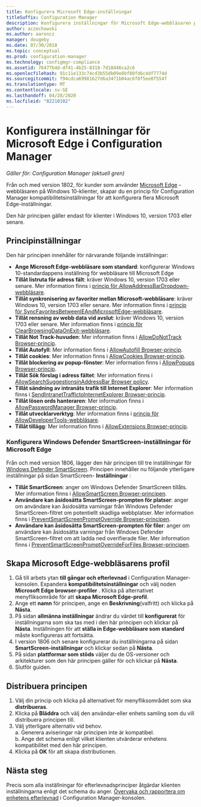 ```yaml
---
title: Konfigurera Microsoft Edge-inställningar
titleSuffix: Configuration Manager
description: Konfigurera inställningar för Microsoft Edge-webbläsaren på Windows 10-klienter
author: aczechowski
ms.author: aaroncz
manager: dougeby
ms.date: 07/30/2018
ms.topic: conceptual
ms.prod: configuration-manager
ms.technology: configmgr-compliance
ms.assetid: 76477b4d-df41-4b25-8318-7d18d46ca2c6
ms.openlocfilehash: 91c11e133c74cd3b55db09e8bf80fd6c4df7774d
ms.sourcegitcommit: f94cdca69981627d6a3471b04ac6f0f5ee8f554f
ms.translationtype: MT
ms.contentlocale: sv-SE
ms.lasthandoff: 04/28/2020
ms.locfileid: "82210102"
---
```

# <a name="configure-microsoft-edge-settings-in-configuration-manager"></a>Konfigurera inställningar för Microsoft Edge i Configuration Manager

*Gäller för: Configuration Manager (aktuell gren)*

<!-- 1357310 -->
Från och med version 1802, för kunder som använder [Microsoft Edge](https://technet.microsoft.com/microsoft-edge/bb265256) -webbläsaren på Windows 10-klienter, skapar du en princip för Configuration Manager kompatibilitetsinställningar för att konfigurera flera Microsoft Edge-inställningar. 

Den här principen gäller endast för klienter i Windows 10, version 1703 eller senare. <!--511552-->


## <a name="policy-settings"></a>Principinställningar
Den här principen innehåller för närvarande följande inställningar:
- **Ange Microsoft Edge-webbläsare som standard**: konfigurerar Windows 10-standardappens inställning för webbläsare till Microsoft Edge
- **Tillåt listruta för adress fält**: kräver Windows 10, version 1703 eller senare. Mer information finns i [princip för AllowAddressBarDropdown-webbläsare](/windows/client-management/mdm/policy-csp-browser#browser-allowaddressbardropdown).
- **Tillåt synkronisering av favoriter mellan Microsoft-webbläsare**: kräver Windows 10, version 1703 eller senare. Mer information finns i [princip för SyncFavoritesBetweenIEAndMicrosoftEdge-webbläsare](/windows/client-management/mdm/policy-csp-browser#browser-syncfavoritesbetweenieandmicrosoftedge).
- **Tillåt rensning av webb data vid avslut**: kräver Windows 10, version 1703 eller senare. Mer information finns i [princip för ClearBrowsingDataOnExit-webbläsare](/windows/client-management/mdm/policy-csp-browser#browser-clearbrowsingdataonexit).
- **Tillåt Not Track-huvuden**: Mer information finns i [AllowDoNotTrack Browser-princip](/windows/client-management/mdm/policy-csp-browser#browser-allowdonottrack).
- **Tillåt Autofyll**: Mer information finns i [AllowAutofill Browser-princip](/windows/client-management/mdm/policy-csp-browser#browser-allowautofill).
- **Tillåt cookies**: Mer information finns i [AllowCookies Browser-princip](/windows/client-management/mdm/policy-csp-browser#browser-allowcookies).
- **Tillåt blockering av popup-fönster**: Mer information finns i [AllowPopups Browser-princip](/windows/client-management/mdm/policy-csp-browser#browser-allowpopups).
- **Tillåt Sök förslag i adress fältet**: Mer information finns i [AllowSearchSuggestionsinAddressBar Browser policy](/windows/client-management/mdm/policy-csp-browser#browser-allowsearchsuggestionsinaddressbar).
- **Tillåt sändning av intranäts trafik till Internet Explorer**: Mer information finns i [SendIntranetTraffictoInternetExplorer Browser-princip](/windows/client-management/mdm/policy-csp-browser#browser-sendintranettraffictointernetexplorer).
- **Tillåt lösen ords hanteraren**: Mer information finns i [AllowPasswordManager Browser-princip](/windows/client-management/mdm/policy-csp-browser#browser-allowpasswordmanager).
- **Tillåt utvecklarverktyg**: Mer information finns i [princip för AllowDeveloperTools-webbläsare](/windows/client-management/mdm/policy-csp-browser#browser-allowdevelopertools).
- **Tillåt tillägg**: Mer information finns i [AllowExtensions Browser-princip](/windows/client-management/mdm/policy-csp-browser#browser-allowextensions).


### <a name="configure-windows-defender-smartscreen-settings-for-microsoft-edge"></a>Konfigurera Windows Defender SmartScreen-inställningar för Microsoft Edge
<!--1353701-->
Från och med version 1806, lägger den här principen till tre inställningar för [Windows Defender SmartScreen](https://docs.microsoft.com/windows/security/threat-protection/microsoft-defender-smartscreen/microsoft-defender-smartscreen-overview). Principen innehåller nu följande ytterligare inställningar på sidan SmartScreen- **Inställningar** :

- **Tillåt SmartScreen**: anger om Windows Defender SmartScreen tillåts. Mer information finns i [AllowSmartScreen Browser-principen](https://docs.microsoft.com/windows/client-management/mdm/policy-csp-browser#browser-allowsmartscreen).
- **Användare kan åsidosätta SmartScreen-prompten för platser**: anger om användare kan åsidosätta varningar från Windows Defender SmartScreen-filtret om potentiellt skadliga webbplatser. Mer information finns i [PreventSmartScreenPromptOverride Browser-principen](https://docs.microsoft.com/windows/client-management/mdm/policy-csp-browser#browser-preventsmartscreenpromptoverride).
- **Användare kan åsidosätta SmartScreen-prompten för filer**: anger om användare kan åsidosätta varningar från Windows Defender SmartScreen-filtret om att ladda ned overifierade filer. Mer information finns i [PreventSmartScreenPromptOverrideForFiles Browser-principen](https://docs.microsoft.com/windows/client-management/mdm/policy-csp-browser#browser-preventsmartscreenpromptoverrideforfiles).



## <a name="create-the-microsoft-edge-browser-profile"></a>Skapa Microsoft Edge-webbläsarens profil

1. Gå till arbets ytan **till gångar och efterlevnad** i Configuration Manager-konsolen. Expandera **kompatibilitetsinställningar** och välj noden **Microsoft Edge browser-profiler** . Klicka på alternativet menyfliksområde för att **skapa Microsoft Edge-profil**.
2. Ange ett **namn** för principen, ange en **Beskrivning**(valfritt) och klicka på **Nästa**.
3. På sidan **allmänna inställningar** ändrar du värdet till **konfigurerat** för inställningarna som ska tas med i den här principen och klickar på **Nästa**. Inställningen för att **ställa in Edge-webbläsare som standard** måste konfigureras att fortsätta.
4. I version 1806 och senare konfigurerar du inställningarna på sidan **SmartScreen-inställningar** och klickar sedan på **Nästa**. 
5. På sidan **plattformar som stöds** väljer du de OS-versioner och arkitekturer som den här principen gäller för och klickar på **Nästa**. 
6. Slutför guiden.



## <a name="deploy-the-policy"></a>Distribuera principen

1. Välj din princip och klicka på alternativet för menyfliksområdet som ska **distribueras**.
2. Klicka på **Bläddra** och välj den användar-eller enhets samling som du vill distribuera principen till. 
3. Välj ytterligare alternativ vid behov.  
     a. Generera aviseringar när principen inte är kompatibel.  
     b. Ange det schema enligt vilket klienten utvärderar enhetens kompatibilitet med den här principen. 
4. Klicka på **OK** för att skapa distributionen.



## <a name="next-steps"></a>Nästa steg

Precis som alla inställningar för efterlevnadsprinciper åtgärdar klienten inställningarna enligt det schema du anger. [Övervaka och rapportera om enhetens efterlevnad](monitor-compliance-settings.md) i Configuration Manager-konsolen.
